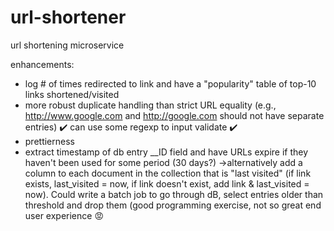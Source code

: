 # url-shortener
url shortening microservice

enhancements:
* log # of times redirected to link and have a "popularity" table of top-10 links shortened/visited
* more robust duplicate handling than strict URL equality (e.g., http://www.google.com and http://google.com should not have separate entries) :heavy_check_mark:
 can use some regexp to input validate :heavy_check_mark:
* prettierness
* extract timestamp of db entry __ID field and have URLs expire if they haven't been used for some period (30 days?)
->alternatively add a column to each document in the collection that is "last visited" (if link exists, last_visited = now, if link doesn't exist, add link & last_visited = now). Could write a batch job to go through dB, select entries older than threshold and drop them (good programming exercise, not so great end user experience :rage:
